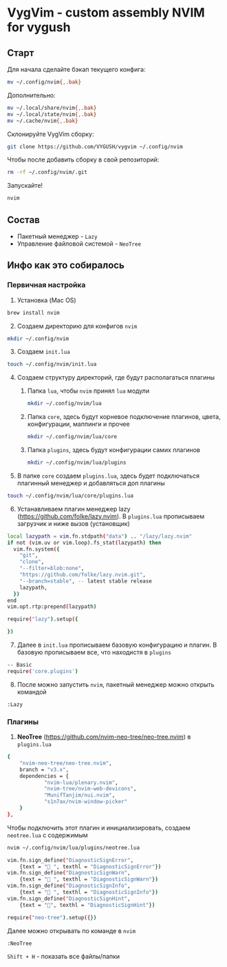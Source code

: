 # VygVim - сustom assembly NVIM for vygush

## Старт
Для начала сделайте бэкап текущего конфига:
```bash
mv ~/.config/nvim{,.bak}
```
Дополнительно:
```bash
mv ~/.local/share/nvim{,.bak}
mv ~/.local/state/nvim{,.bak}
mv ~/.cache/nvim{,.bak}
```

Склонируйте VygVim сборку:
```bash
git clone https://github.com/VYGUSH/vygvim ~/.config/nvim
```

Чтобы после добавить сборку в свой репозиторий:
```bash
rm -rf ~/.config/nvim/.git
```

Запускайте!
```bash
nvim
```

## Состав
- Пакетный менеджер - `Lazy`
- Управление файловой системой - `NeoTree`


## Инфо как это собиралось
### Первичная настройка

1. Установка (Mac OS)
```bash
brew install nvim
```

2. Создаем директорию для конфигов `nvim`
```bash
mkdir ~/.config/nvim
```

3. Создаем `init.lua`
```bash
touch ~/.config/nvim/init.lua
```

4. Создаем структуру директорий, где будут располагаться плагины
    1. Папка `lua`, чтобы `nvim` принял `lua` модули
        ```bash
        mkdir ~/.config/nvim/lua
        ```
    2. Папка `core`, здесь будут корневое подключение плагинов, цвета, конфигурации, маппинги и прочее
        ```bash
        mkdir ~/.config/nvim/lua/core
        ```
    3. Папка `plugins`, здесь будут конфигурации самих плагинов
        ```bash
        mkdir ~/.config/nvim/lua/plugins
        ```

5. В папке `core` создаем `plugins.lua`, здесь будет подключаться плагинный менеджер и добавляться доп плагины
```bash
touch ~/.config/nvim/lua/core/plugins.lua
```

6. Устанавливаем плагин менеджер lazy (https://github.com/folke/lazy.nvim). В `plugins.lua` прописываем загрузчик и ниже вызов (установщик)
```bash
local lazypath = vim.fn.stdpath("data") .. "/lazy/lazy.nvim"
if not (vim.uv or vim.loop).fs_stat(lazypath) then
  vim.fn.system({
    "git",
    "clone",
    "--filter=blob:none",
    "https://github.com/folke/lazy.nvim.git",
    "--branch=stable", -- latest stable release
    lazypath,
  })
end
vim.opt.rtp:prepend(lazypath)

require("lazy").setup({

})
```

7. Далее в `init.lua` прописываем базовую конфигурацию и плагин. В базовую прописываем все, что находистя в `plugins` 
```bash
-- Basic
require('core.plugins')
```

8. После можно запустить `nvim`, пакетный менеджер можно открыть командой 
```nvim
:Lazy
```


### Плагины
1. **NeoTree** (https://github.com/nvim-neo-tree/neo-tree.nvim) в `plugins.lua`
```bash
{
    "nvim-neo-tree/neo-tree.nvim",
    branch = "v3.x",
    dependencies = {
            "nvim-lua/plenary.nvim",
            "nvim-tree/nvim-web-devicons",
            "MunifTanjim/nui.nvim",
            "s1n7ax/nvim-window-picker"
    }
},
```

Чтобы подключить этот плагин и инициализировать, создаем `neotree.lua` с содержимым
```bash
nvim ~/.config/nvim/lua/plugins/neotree.lua
```

```bash
vim.fn.sign_define("DiagnosticSignError",
    {text = " ", texthl = "DiagnosticSignError"})
vim.fn.sign_define("DiagnosticSignWarn",
    {text = " ", texthl = "DiagnosticSignWarn"})
vim.fn.sign_define("DiagnosticSignInfo",
    {text = " ", texthl = "DiagnosticSignInfo"})
vim.fn.sign_define("DiagnosticSignHint",
    {text = "󰌵", texthl = "DiagnosticSignHint"})

require("neo-tree").setup({})
```

Далее можно открывать по команде в `nvim`
```nvim
:NeoTree
```
`Shift + H` - показать все файлы/папки

